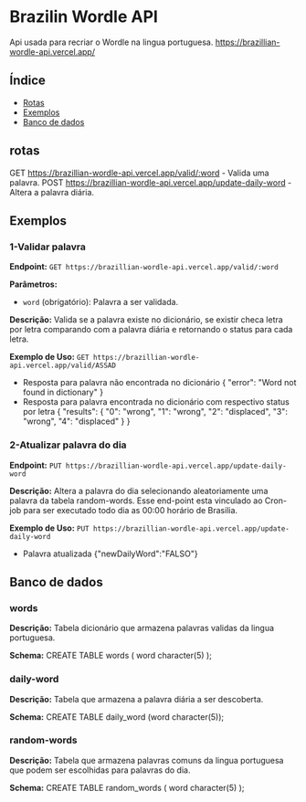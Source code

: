 # Brazilin Wordle API

Api usada para recriar o Wordle na lingua portuguesa.
https://brazillian-wordle-api.vercel.app/

## Índice

- [Rotas](#rotas)
- [Exemplos](#exemplos)
- [Banco de dados](#banco)

## rotas

GET https://brazillian-wordle-api.vercel.app/valid/:word - Valida uma palavra.
POST https://brazillian-wordle-api.vercel.app/update-daily-word - Altera a palavra diária.

## Exemplos

### 1-Validar palavra

**Endpoint:** `GET https://brazillian-wordle-api.vercel.app/valid/:word`

**Parâmetros:**
- `word` (obrigatório): Palavra a ser validada.

**Descrição:** 
Valida se a palavra existe no dicionário, se existir checa letra por letra comparando com a palavra diária e retornando o status para cada letra.

**Exemplo de Uso:**
`GET https://brazillian-wordle-api.vercel.app/valid/ASSAD`
- Resposta para palavra não encontrada no dicionário
{
    "error": "Word not found in dictionary"
}
- Resposta para palavra encontrada no dicionário com respectivo status por letra
{
    "results": {
        "0": "wrong",
        "1": "wrong",
        "2": "displaced",
        "3": "wrong",
        "4": "displaced"
    }
}

### 2-Atualizar palavra do dia

**Endpoint:** `PUT https://brazillian-wordle-api.vercel.app/update-daily-word`

**Descrição:** 
Altera a palavra do dia selecionando aleatoriamente uma palavra da tabela random-words.
Esse end-point esta vinculado ao Cron-job para ser executado todo dia as 00:00 horário de Brasilia.

**Exemplo de Uso:**
`PUT https://brazillian-wordle-api.vercel.app/update-daily-word`
- Palavra atualizada
{"newDailyWord":"FALSO"}

## Banco de dados

### words

**Descrição:** 
Tabela dicionário que armazena palavras validas da lingua portuguesa.

**Schema:** 
CREATE TABLE words (
word character(5)
);

### daily-word

**Descrição:** 
Tabela que armazena a palavra diária a ser descoberta.

**Schema:** 
CREATE TABLE daily_word (word character(5));

### random-words

**Descrição:** 
Tabela que armazena palavras comuns da lingua portuguesa que podem ser escolhidas para palavras do dia.

**Schema:** 
CREATE TABLE random_words (
    word  character(5)
);





